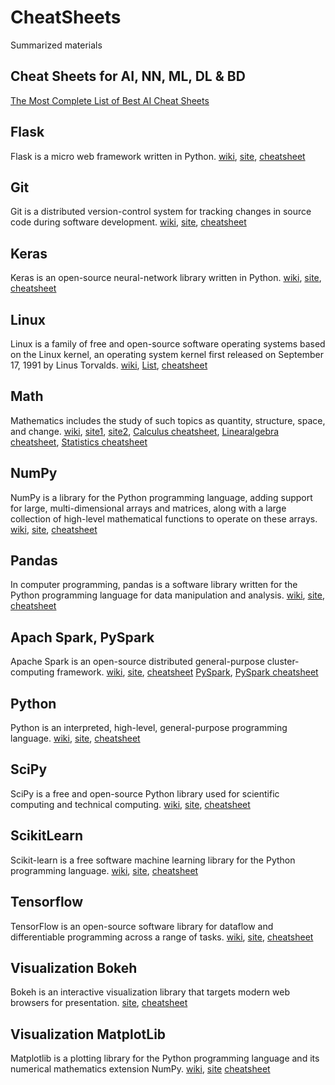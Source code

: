 # CheatSheets
Summarized materials

## Cheat Sheets for AI, NN, ML, DL & BD
[The Most Complete List of Best AI Cheat Sheets](https://becominghuman.ai/cheat-sheets-for-ai-neural-networks-machine-learning-deep-learning-big-data-678c51b4b463)

## Flask
Flask is a micro web framework written in Python. 
[wiki](https://en.wikipedia.org/wiki/Flask_(web_framework)), [site](http://flask.pocoo.org), [cheatsheet](https://s3.us-east-2.amazonaws.com/prettyprinted/flask_cheatsheet.pdf)

## Git
Git is a distributed version-control system for tracking changes in source code during software development.
[wiki](https://en.wikipedia.org/wiki/Git), [site](https://git-scm.com/), [cheatsheet](https://services.github.com/on-demand/downloads/github-git-cheat-sheet.pdf)

## Keras
Keras is an open-source neural-network library written in Python.
[wiki](https://en.wikipedia.org/wiki/Keras), [site](https://keras.io/), [cheatsheet](https://ugoproto.github.io/ugo_r_doc/keras.pdf)

## Linux
Linux is a family of free and open-source software operating systems based on the Linux kernel, an operating system kernel first released on September 17, 1991 by Linus Torvalds.
[wiki](https://en.wikipedia.org/wiki/Linux), [List](https://en.wikipedia.org/wiki/List_of_Linux_distributions), [cheatsheet](https://appletree.or.kr/quick_reference_cards/Unix-Linux/Linux%20Command%20Line%20Cheat%20Sheet.pdf)

## Math
Mathematics includes the study of such topics as quantity, structure, space, and change.
[wiki](https://en.wikipedia.org/wiki/Mathematics), [site1](http://www.math.com/), [site2](https://www.khanacademy.org/), [Calculus cheatsheet](http://tutorial.math.lamar.edu/pdf/Calculus_Cheat_Sheet_All.pdf), [Linearalgebra cheatsheet](https://www.souravsengupta.com/cds2016/lectures/Savov_Notes.pdf), [Statistics cheatsheet](http://web.mit.edu/~csvoss/Public/usabo/stats_handout.pdf)

## NumPy
NumPy is a library for the Python programming language, adding support for large, multi-dimensional arrays and matrices, along with a large collection of high-level mathematical functions to operate on these arrays.
[wiki](https://en.wikipedia.org/wiki/NumPy), [site](http://www.numpy.org/), [cheatsheet](https://s3.amazonaws.com/assets.datacamp.com/blog_assets/Numpy_Python_Cheat_Sheet.pdf)

## Pandas
In computer programming, pandas is a software library written for the Python programming language for data manipulation and analysis.
[wiki](https://en.wikipedia.org/wiki/Pandas_(software)), [site](https://pandas.pydata.org/), [cheatsheet](https://pandas.pydata.org/Pandas_Cheat_Sheet.pdf)

## Apach Spark, PySpark
Apache Spark is an open-source distributed general-purpose cluster-computing framework.
[wiki](https://en.wikipedia.org/wiki/Apache_Spark), [site](https://spark.apache.org/), [cheatsheet](https://mas-dse.github.io/DSE230/docs/Spark%20Cheat-Sheets%20(DZone).pdf)
[PySpark](https://spark.apache.org/docs/latest/api/python/index.html), [PySpark cheatsheet](https://s3.amazonaws.com/assets.datacamp.com/blog_assets/PySpark_SQL_Cheat_Sheet_Python.pdf)

## Python
Python is an interpreted, high-level, general-purpose programming language.
[wiki](https://en.wikipedia.org/wiki/Python_(programming_language)), [site](https://www.python.org/), [cheatsheet](https://s3.amazonaws.com/assets.datacamp.com/blog_assets/PythonForDataScience.pdf)

## SciPy
SciPy is a free and open-source Python library used for scientific computing and technical computing.
[wiki](https://en.wikipedia.org/wiki/SciPy), [site](https://www.scipy.org/), [cheatsheet](https://s3.amazonaws.com/assets.datacamp.com/blog_assets/Python_SciPy_Cheat_Sheet_Linear_Algebra.pdf)

## ScikitLearn
Scikit-learn is a free software machine learning library for the Python programming language.
[wiki](https://en.wikipedia.org/wiki/Scikit-learn), [site](https://scikit-learn.org/), [cheatsheet](https://s3.amazonaws.com/assets.datacamp.com/blog_assets/Scikit_Learn_Cheat_Sheet_Python.pdf)

## Tensorflow
TensorFlow is an open-source software library for dataflow and differentiable programming across a range of tasks.
[wiki](https://en.wikipedia.org/wiki/TensorFlow), [site](https://www.tensorflow.org/), [cheatsheet](https://cdn-images-1.medium.com/max/1000/1*dtOZSuYDonyyBvEULpJALw.png)

## Visualization Bokeh
Bokeh is an interactive visualization library that targets modern web browsers for presentation.
[site](https://bokeh.pydata.org/en/latest/), [cheatsheet](https://s3.amazonaws.com/assets.datacamp.com/blog_assets/Python_Bokeh_Cheat_Sheet.pdf)

## Visualization MatplotLib
Matplotlib is a plotting library for the Python programming language and its numerical mathematics extension NumPy.
[wiki](https://en.wikipedia.org/wiki/Matplotlib), [site](https://matplotlib.org/)
[cheatsheet](https://s3.amazonaws.com/assets.datacamp.com/blog_assets/Python_Matplotlib_Cheat_Sheet.pdf)
